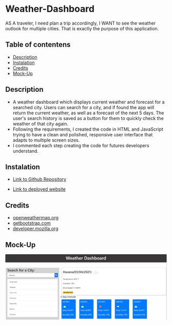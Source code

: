 # Weather-Dashboard
AS A traveler, I need plan a trip accordingly, I WANT to see the weather outlook for multiple cities. That is exactly the purpose of this application.

## Table of contentens

* [Description](#Description)
* [Instalation](#Instalation)
* [Credits](Credits)
* [Mock-Up](#Mock-Up) 

## Description
- A weather dashboard which displays current weather and forecast for a searched city. Users can search for a city, and if found the app will return the current weather, as well as a forecast of the next 5 days. The user's search history is saved as a button for them to quickly check the weather of that city again.
- Following the requirements, I created the code in HTML and JavaScript trying to have a clean and polished, responsive user interface that adapts to multiple screen sizes.
- I commented each step creating the code for futures developers understand.


## Instalation
- [Link to Github Repository](https://github.com/Lauracejas/Weather-Dashboard)

- [Link to deployed website](https://lauracejas.github.io/Weather-Dashboard/)

## Credits

 - [openweathermap.org](.https://openweathermap.org/api)
 - [getbootstrap.com](.https://getbootstrap.com/docs/4.5/getting-started/introduction/) 
 - [developer.mozilla.org](.https://developer.mozilla.org/en-US/docs/Web/JavaScript/Reference/Global_Objects) 
 

## Mock-Up

![Mock-Up](assets/Weather.JPG)
